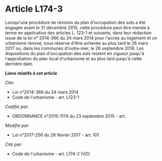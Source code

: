# Article L174-3

Lorsqu'une procédure de révision du plan d'occupation des sols a été engagée avant le 31 décembre 2015, cette procédure peut
être menée à terme en application des articles L. 123-1 et suivants, dans leur rédaction issue de la loi n° 2014-366 du 24
mars 2014 pour l'accès au logement et un urbanisme rénové, sous réserve d'être achevée au plus tard le 26 mars 2017 ou, dans
les communes d'outre-mer, le 26 septembre 2018. Les dispositions du plan d'occupation des sols restent en vigueur jusqu'à
l'approbation du plan local d'urbanisme et au plus tard jusqu'à cette dernière date.

**Liens relatifs à cet article**

_Cite_:

  - Loi n°2014-366 du 24 mars 2014
  - Code de l'urbanisme - art. L123-1

_Codifié par_:

  - ORDONNANCE n°2015-1174 du 23 septembre 2015 - art.

_Modifié par_:

  - Loi n°2017-256 du 28 février 2017 - art. 101

_Cité par_:

  - Code de l'urbanisme - art. L174-2 (VD)
